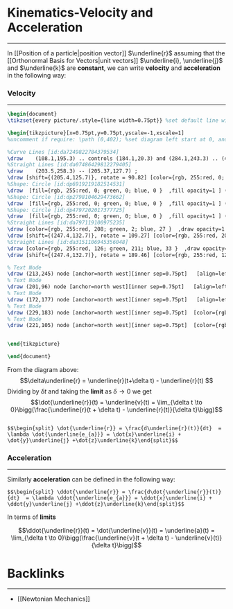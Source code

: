 # Kinematics-Velocity and Acceleration
---

In [[Position of a particle|position vector]] $\underline{r}$ assuming that the [[Orthonormal Basis for Vectors|unit vectors]] $\underline{i}, \underline{j}$ and $\underline{k}$ are **constant**, we can write **velocity** and **acceleration** in the following way:

### Velocity
---
```tikz
\begin{document}
\tikzset{every picture/.style={line width=0.75pt}} %set default line width to 0.75pt        

\begin{tikzpicture}[x=0.75pt,y=0.75pt,yscale=-1,xscale=1]
%uncomment if require: \path (0,402); %set diagram left start at 0, and has height of 402

%Curve Lines [id:da7249822784379534] 
\draw    (108.1,195.3) .. controls (184.1,20.3) and (284.1,243.3) .. (403.1,67.3) ;
%Straight Lines [id:da07486429812279405] 
\draw    (203.5,258.3) -- (205.37,127.7) ;
\draw [shift={(205.4,125.7)}, rotate = 90.82] [color={rgb, 255:red, 0; green, 0; blue, 0 }  ][line width=0.75]    (10.93,-3.29) .. controls (6.95,-1.4) and (3.31,-0.3) .. (0,0) .. controls (3.31,0.3) and (6.95,1.4) .. (10.93,3.29)   ;
%Shape: Circle [id:dp6919219182514531] 
\draw  [fill={rgb, 255:red, 0; green, 0; blue, 0 }  ,fill opacity=1 ] (202,125.7) .. controls (202,123.82) and (203.52,122.3) .. (205.4,122.3) .. controls (207.28,122.3) and (208.8,123.82) .. (208.8,125.7) .. controls (208.8,127.58) and (207.28,129.1) .. (205.4,129.1) .. controls (203.52,129.1) and (202,127.58) .. (202,125.7) -- cycle ;
%Shape: Circle [id:dp2798104629473662] 
\draw  [fill={rgb, 255:red, 0; green, 0; blue, 0 }  ,fill opacity=1 ] (200.1,258.3) .. controls (200.1,256.42) and (201.62,254.9) .. (203.5,254.9) .. controls (205.38,254.9) and (206.9,256.42) .. (206.9,258.3) .. controls (206.9,260.18) and (205.38,261.7) .. (203.5,261.7) .. controls (201.62,261.7) and (200.1,260.18) .. (200.1,258.3) -- cycle ;
%Shape: Circle [id:dp4797202017377725] 
\draw  [fill={rgb, 255:red, 0; green, 0; blue, 0 }  ,fill opacity=1 ] (244,132.7) .. controls (244,130.82) and (245.52,129.3) .. (247.4,129.3) .. controls (249.28,129.3) and (250.8,130.82) .. (250.8,132.7) .. controls (250.8,134.58) and (249.28,136.1) .. (247.4,136.1) .. controls (245.52,136.1) and (244,134.58) .. (244,132.7) -- cycle ;
%Straight Lines [id:da797119100975235] 
\draw [color={rgb, 255:red, 208; green, 2; blue, 27 }  ,draw opacity=1 ]   (203.5,258.3) -- (246.74,134.59) ;
\draw [shift={(247.4,132.7)}, rotate = 109.27] [color={rgb, 255:red, 208; green, 2; blue, 27 }  ,draw opacity=1 ][line width=0.75]    (10.93,-3.29) .. controls (6.95,-1.4) and (3.31,-0.3) .. (0,0) .. controls (3.31,0.3) and (6.95,1.4) .. (10.93,3.29)   ;
%Straight Lines [id:da3151106945356048] 
\draw [color={rgb, 255:red, 126; green, 211; blue, 33 }  ,draw opacity=1 ]   (205.4,125.7) -- (245.43,132.37) ;
\draw [shift={(247.4,132.7)}, rotate = 189.46] [color={rgb, 255:red, 126; green, 211; blue, 33 }  ,draw opacity=1 ][line width=0.75]    (10.93,-3.29) .. controls (6.95,-1.4) and (3.31,-0.3) .. (0,0) .. controls (3.31,0.3) and (6.95,1.4) .. (10.93,3.29)   ;

% Text Node
\draw (213,245) node [anchor=north west][inner sep=0.75pt]   [align=left] {$\displaystyle O$};
% Text Node
\draw (201,96) node [anchor=north west][inner sep=0.75pt]   [align=left] {$\displaystyle P$};
% Text Node
\draw (172,177) node [anchor=north west][inner sep=0.75pt]   [align=left] {$\displaystyle \underline{r}( t)$};
% Text Node
\draw (229,183) node [anchor=north west][inner sep=0.75pt]  [color={rgb, 255:red, 208; green, 2; blue, 27 }  ,opacity=1 ] [align=left] {$\displaystyle \underline{r}( t\ +\ \delta t)$};
% Text Node
\draw (221,105) node [anchor=north west][inner sep=0.75pt]  [color={rgb, 255:red, 126; green, 211; blue, 33 }  ,opacity=1 ] [align=left] {$\displaystyle \delta \underline{r}$};


\end{tikzpicture}

\end{document}
```

From the diagram above:
$$\delta\underline{r} = \underline{r}(t+\delta t) - \underline{r}(t) $$
Dividing by $\delta t$ and taking the **limit** as $\delta \rightarrow 0$ we get
$$\dot{\underline{r}}(t) = \underline{v}(t) = \lim_{\delta t \to 0}\bigg(\frac{\underline{r}(t + \delta t) - \underline{r}(t)}{\delta t}\bigg)$$
```ad-Definition

$$\begin{split} \dot{\underline{r}} = \frac{d\underline{r}(t)}{dt}  = \lambda \dot{\underline{e_{a}}} = \dot{x}\underline{i} + \dot{y}\underline{j} +\dot{z}\underline{k}\end{split}$$
```

### Acceleration
---

Similarly **acceleration** can be defined in the following way:

```ad-Definition
$$\begin{split} \ddot{\underline{r}} = \frac{d\dot{\underline{r}}(t)}{dt}  = \lambda \ddot{\underline{e_{a}}} = \ddot{x}\underline{i} + \ddot{y}\underline{j} +\ddot{z}\underline{k}\end{split}$$
```

In terms of **limits**

$$\ddot{\underline{r}}(t) = \dot{\underline{v}}(t) = \underline{a}(t) = \lim_{\delta t \to 0}\bigg(\frac{\underline{v}(t + \delta t) - \underline{v}(t)}{\delta t}\bigg)$$

# Backlinks
---
- [[Newtonian Mechanics]]